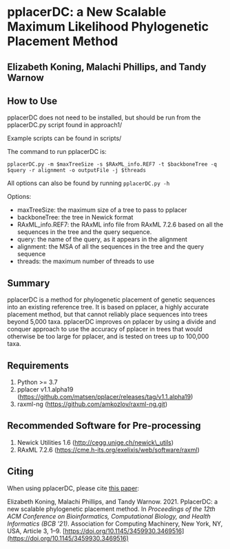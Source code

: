 # pplacerDC: a New Scalable Maximum Likelihood Phylogenetic Placement Method

## Elizabeth Koning, Malachi Phillips, and Tandy Warnow

## How to Use

pplacerDC does not need to be installed, but should be run from the pplacerDC.py script found in approach1/

Example scripts can be found in scripts/

The command to run pplacerDC is:

`pplacerDC.py -m $maxTreeSize -s $RAxML_info.REF7 -t $backboneTree -q $query -r alignment -o outputFile -j $threads`

All options can also be found by running `pplacerDC.py -h`

Options:

- maxTreeSize: the maximum size of a tree to pass to pplacer
- backboneTree: the tree in Newick format
- RAxML_info.REF7: the RAxML info file from RAxML 7.2.6 based on all the sequences in the tree and the query sequence.
- query: the name of the query, as it appears in the alignment
- alignment: the MSA of all the sequences in the tree and the query sequence
- threads: the maximum number of threads to use

## Summary

pplacerDC is a method for phylogenetic placement of genetic sequences into an existing reference tree. It is based on pplacer, a highly accurate placement method, but that cannot reliably place sequences into trees beyond 5,000 taxa. pplacerDC improves on pplacer by using a divide and conquer approach to use the accuracy of pplacer in trees that would otherwise be too large for pplacer, and is tested on trees up to 100,000 taxa.

## Requirements

1. Python >= 3.7
2. pplacer v1.1.alpha19 (https://github.com/matsen/pplacer/releases/tag/v1.1.alpha19)
3. raxml-ng (https://github.com/amkozlov/raxml-ng.git) 

## Recommended Software for Pre-processing

1. Newick Utilities 1.6 (http://cegg.unige.ch/newick\_utils)
2. RAxML 7.2.6 (https://cme.h-its.org/exelixis/web/software/raxml)

## Citing

When using pplacerDC, please cite [this paper](https://doi.org/10.1145/3459930.3469516):

Elizabeth Koning, Malachi Phillips, and Tandy Warnow. 2021. PplacerDC: a new scalable phylogenetic placement method. In _Proceedings of the 12th ACM Conference on Bioinformatics, Computational Biology, and Health Informatics (BCB '21)_. Association for Computing Machinery, New York, NY, USA, Article 3, 1–9. [https://doi.org/10.1145/3459930.3469516](https://doi.org/10.1145/3459930.3469516)


